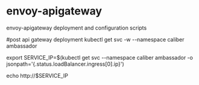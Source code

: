 # envoy-apigateway
envoy-apigateway deployment and configuration scripts

#post api gateway deployment
kubectl get svc -w  --namespace caliber ambassador

export SERVICE_IP=$(kubectl get svc --namespace caliber ambassador -o jsonpath='{.status.loadBalancer.ingress[0].ip}')

echo http://$SERVICE_IP
